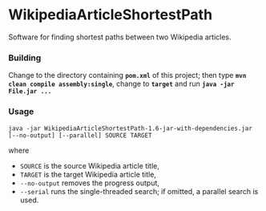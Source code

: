 # WikipediaArticleShortestPath
Software for finding shortest paths between two Wikipedia articles.

### Building
Change to the directory containing **`pom.xml`** of this project; then type **`mvn clean compile assembly:single`**, change to **`target`** and run **`java -jar File.jar ...`**

### Usage
`java -jar WikipediaArticleShortestPath-1.6-jar-with-dependencies.jar [--no-output] [--parallel] SOURCE TARGET`

where 
- `SOURCE` is the source Wikipedia article title,
- `TARGET` is the target Wikipedia article title,
- `--no-output` removes the progress output,
- `--serial` runs the single-threaded search; if omitted, a parallel search is used.
